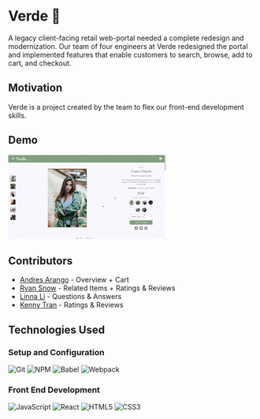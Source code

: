 # Verde 🍃

A legacy client-facing retail web-portal needed a complete redesign and modernization. Our team of four engineers at Verde redesigned the portal and implemented features that enable customers to search, browse, add to cart, and checkout.

## Motivation

Verde is a project created by the team to flex our front-end development skills.

## Demo

![site demo](./dist/assets/verde-preview.gif)

## Contributors

- [Andres Arango](https://github.com/arangotang) - Overview + Cart
- [Ryan Snow](https://github.com/r-snow) - Related Items + Ratings & Reviews
- [Linna Li](https://github.com/lucky89nana) - Questions & Answers
- [Kenny Tran](https://github.com/kennytran95) - Ratings & Reviews

## Technologies Used

### Setup and Configuration

![Git](https://img.shields.io/badge/git-%23F05033.svg?style=for-the-badge&logo=git&logoColor=white)
![NPM](https://img.shields.io/badge/NPM-%23000000.svg?style=for-the-badge&logo=npm&logoColor=white)
![Babel](https://img.shields.io/badge/Babel-F9DC3e?style=for-the-badge&logo=babel&logoColor=black)
![Webpack](https://img.shields.io/badge/webpack-%238DD6F9.svg?style=for-the-badge&logo=webpack&logoColor=black)

### Front End Development

![JavaScript](https://img.shields.io/badge/javascript-%23323330.svg?style=for-the-badge&logo=javascript&logoColor=%23F7DF1E)
![React](https://img.shields.io/badge/react-%2320232a.svg?style=for-the-badge&logo=react&logoColor=%2361DAFB)
![HTML5](https://img.shields.io/badge/html5-%23E34F26.svg?style=for-the-badge&logo=html5&logoColor=white)
![CSS3](https://img.shields.io/badge/css3-%231572B6.svg?style=for-the-badge&logo=css3&logoColor=white)

